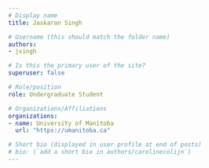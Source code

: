 ```yaml
---
# Display name
title: Jaskaran Singh

# Username (this should match the folder name)
authors:
- jsingh

# Is this the primary user of the site?
superuser: false

# Role/position
role: Undergraduate Student

# Organizations/Affiliations
organizations:
- name: University of Manitoba
  url: "https://umanitoba.ca"

# Short bio (displayed in user profile at end of posts)
# bio: (`add a short bio in authors/carolinecolijn`)
---
```

